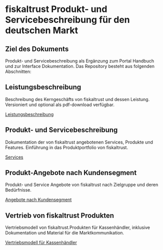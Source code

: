 # fiskaltrust Produkt- und Servicebeschreibung für den deutschen Markt

## Ziel des Dokuments

Produkt- und Servicebeschreibung als Ergänzung zum Portal Handbuch und zur Interface Dokumentation. Das Repository besteht aus folgenden Abschnitten:


## Leistungsbeschreibung

Beschreibung des Kerngeschäfts von fiskaltrust und dessen Leistung. Versioniert und optional als pdf-download verfügbar.

[Leistungsbeschreibung](leistungsbeschreibung/overview.md)

## Produkt- und Servicebeschreibung

Dokumentation der von fiskaltrust angebotenen Services, Produkte und Features. Einführung in das Produktportfolio von fiskaltrust.

[Services](services/overview.md) 

## Produkt-Angebote nach Kundensegment

Produkt- und Service Angebote von fiskaltrust nach Zielgruppe und deren Bedürfnisse.

[Angebote nach Kundensegment](angebote-nach-kundensegment)

## Vertrieb von fiskaltrust Produkten

Vertriebsmodell von fiskaltrust.Produkten für Kassenhändler, inklusive Dokumentation und Material für die Marktkommunikation.

[Vertriebsmodell für Kassenhändler](vertrieb/overview.md)